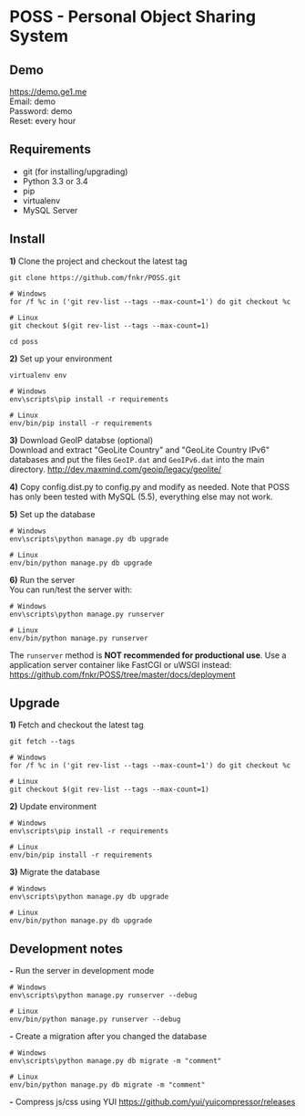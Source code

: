 # POSS - Personal Object Sharing System

## Demo
https://demo.ge1.me  
Email: demo  
Password: demo  
Reset: every hour

## Requirements
* git (for installing/upgrading)
* Python 3.3 or 3.4
* pip
* virtualenv
* MySQL Server

## Install
**1)** Clone the project and checkout the latest tag
```
git clone https://github.com/fnkr/POSS.git

# Windows
for /f %c in ('git rev-list --tags --max-count=1') do git checkout %c

# Linux
git checkout $(git rev-list --tags --max-count=1)

cd poss
```

**2)** Set up your environment
```
virtualenv env

# Windows
env\scripts\pip install -r requirements

# Linux
env/bin/pip install -r requirements
```

**3)** Download GeoIP databse (optional)  
Download and extract "GeoLite Country" and "GeoLite Country IPv6" databases
and put the files `GeoIP.dat` and `GeoIPv6.dat` into the main directory.
http://dev.maxmind.com/geoip/legacy/geolite/

**4)** Copy config.dist.py to config.py and modify as needed. Note that POSS has only been tested with MySQL (5.5), everything else may not work.

**5)** Set up the database
```
# Windows
env\scripts\python manage.py db upgrade

# Linux
env/bin/python manage.py db upgrade
```

**6)** Run the server  
You can run/test the server with:

```
# Windows
env\scripts\python manage.py runserver

# Linux
env/bin/python manage.py runserver
```

The `runserver` method is **NOT recommended for productional use**.
Use a application server container like FastCGI or uWSGI instead:
https://github.com/fnkr/POSS/tree/master/docs/deployment

## Upgrade

**1)** Fetch and checkout the latest tag
```
git fetch --tags

# Windows
for /f %c in ('git rev-list --tags --max-count=1') do git checkout %c

# Linux
git checkout $(git rev-list --tags --max-count=1)
```

**2)** Update environment
```
# Windows
env\scripts\pip install -r requirements

# Linux
env/bin/pip install -r requirements
```

**3)** Migrate the database
```
# Windows
env\scripts\python manage.py db upgrade

# Linux
env/bin/python manage.py db upgrade
```

## Development notes
**-** Run the server in development mode
```
# Windows
env\scripts\python manage.py runserver --debug

# Linux
env/bin/python manage.py runserver --debug
```

**-** Create a migration after you changed the database
```
# Windows
env\scripts\python manage.py db migrate -m "comment"

# Linux
env/bin/python manage.py db migrate -m "comment"
```

**-** Compress js/css using YUI
https://github.com/yui/yuicompressor/releases
